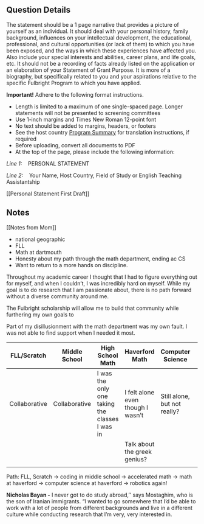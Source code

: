 ## Question Details

The statement should be a 1 page narrative that provides a picture of yourself as an individual․ It should deal with your personal history, family background, influences on your intellectual development, the educational, professional, and cultural opportunities (or lack of them) to which you have been exposed, and the ways in which these experiences have affected you․ Also include your special interests and abilities, career plans, and life goals, etc․ It should not be a recording of facts already listed on the application or an elaboration of your Statement of Grant Purpose․ It is more of a biography, but specifically related to you and your aspirations relative to the specific Fulbright Program to which you have applied․

**Important!** Adhere to the following format instructions.

- Length is limited to a maximum of one single-spaced page․ Longer statements will not be presented to screening committees
- Use 1-inch margins and Times New Roman 12-point font
- No text should be added to margins, headers, or footers
- See the host country [Program Summary](https://us.fulbrightonline.org/countries/regions) for translation instructions, if required
- Before uploading, convert all documents to PDF
- At the top of the page, please include the following information:

*Line 1:*    PERSONAL STATEMENT

*Line 2:*    Your Name, Host Country, Field of Study or English Teaching Assistantship

[[Personal Statement First Draft]]

## Notes

[[Notes from Mom]]
- national geographic
- FLL
- Math at dartmouth
- Honesty about my path through the math department, ending ac CS
- Want to return to a more hands on discipline.

Throughout my academic career I thought that I had to figure everything out for myself, and when I couldn’t, I was incredibly hard on myself. While my goal is to do research that I am passionate about, there is no path forward without a diverse community around me.

The Fulbright scholarship will allow me to build that community while furthering my own goals to 

Part of my disillusionment with the math department was my own fault. I was not able to find support when I needed it most. 

| FLL/Scratch | Middle School | High School Math | Haverford Math | Computer Science |  |
| --- | --- | --- | --- | --- | --- |
| Collaborative | Collaborative | I was the only one taking the classes I was in | I felt alone even though I wasn’t  | Still alone, but not really? |  |
|  |  |  | Talk about the greek genius? |  |  |
|  |  |  |  |  |  |

Path: FLL, Scratch → coding in middle school → accelerated math → math at haverford → computer science at haverford → robotics again!

****Nicholas Bayan -**** I never got to do study abroad,’’ says Mostaghim, who is the son of Iranian immigrants. “I wanted to go somewhere that I’d be able to work with a lot of people from different backgrounds and live in a different culture while conducting research that I’m very, very interested in.